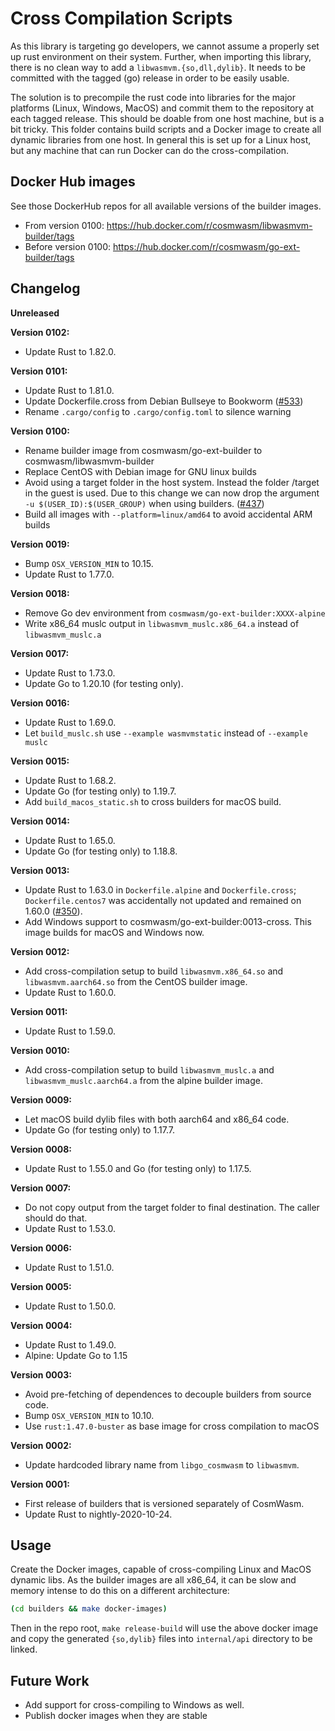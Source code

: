 # Cross Compilation Scripts

As this library is targeting go developers, we cannot assume a properly set up
rust environment on their system. Further, when importing this library, there is
no clean way to add a `libwasmvm.{so,dll,dylib}`. It needs to be committed with
the tagged (go) release in order to be easily usable.

The solution is to precompile the rust code into libraries for the major
platforms (Linux, Windows, MacOS) and commit them to the repository at each
tagged release. This should be doable from one host machine, but is a bit
tricky. This folder contains build scripts and a Docker image to create all
dynamic libraries from one host. In general this is set up for a Linux host, but
any machine that can run Docker can do the cross-compilation.

## Docker Hub images

See those DockerHub repos for all available versions of the builder images.

- From version 0100: https://hub.docker.com/r/cosmwasm/libwasmvm-builder/tags
- Before version 0100: https://hub.docker.com/r/cosmwasm/go-ext-builder/tags

## Changelog

**Unreleased**

**Version 0102:**

- Update Rust to 1.82.0.

**Version 0101:**

- Update Rust to 1.81.0.
- Update Dockerfile.cross from Debian Bullseye to Bookworm ([#533])
- Rename `.cargo/config` to `.cargo/config.toml` to silence warning

[#533]: https://github.com/CosmWasm/wasmvm/issues/533

**Version 0100:**

- Rename builder image from cosmwasm/go-ext-builder to
  cosmwasm/libwasmvm-builder
- Replace CentOS with Debian image for GNU linux builds
- Avoid using a target folder in the host system. Instead the folder /target in
  the guest is used. Due to this change we can now drop the argument
  `-u $(USER_ID):$(USER_GROUP)` when using builders. ([#437])
- Build all images with `--platform=linux/amd64` to avoid accidental ARM builds

[#437]: https://github.com/CosmWasm/wasmvm/issues/437

**Version 0019:**

- Bump `OSX_VERSION_MIN` to 10.15.
- Update Rust to 1.77.0.

**Version 0018:**

- Remove Go dev environment from `cosmwasm/go-ext-builder:XXXX-alpine`
- Write x86_64 muslc output in `libwasmvm_muslc.x86_64.a` instead of
  `libwasmvm_muslc.a`

**Version 0017:**

- Update Rust to 1.73.0.
- Update Go to 1.20.10 (for testing only).

**Version 0016:**

- Update Rust to 1.69.0.
- Let `build_muslc.sh` use `--example wasmvmstatic` instead of `--example muslc`

**Version 0015:**

- Update Rust to 1.68.2.
- Update Go (for testing only) to 1.19.7.
- Add `build_macos_static.sh` to cross builders for macOS build.

**Version 0014:**

- Update Rust to 1.65.0.
- Update Go (for testing only) to 1.18.8.

**Version 0013:**

- Update Rust to 1.63.0 in `Dockerfile.alpine` and `Dockerfile.cross`;
  `Dockerfile.centos7` was accidentally not updated and remained on 1.60.0
  ([#350]).
- Add Windows support to cosmwasm/go-ext-builder:0013-cross. This image builds
  for macOS and Windows now.

[#350]: https://github.com/CosmWasm/wasmvm/pull/350

**Version 0012:**

- Add cross-compilation setup to build `libwasmvm.x86_64.so` and
  `libwasmvm.aarch64.so` from the CentOS builder image.
- Update Rust to 1.60.0.

**Version 0011:**

- Update Rust to 1.59.0.

**Version 0010:**

- Add cross-compilation setup to build `libwasmvm_muslc.a` and
  `libwasmvm_muslc.aarch64.a` from the alpine builder image.

**Version 0009:**

- Let macOS build dylib files with both aarch64 and x86_64 code.
- Update Go (for testing only) to 1.17.7.

**Version 0008:**

- Update Rust to 1.55.0 and Go (for testing only) to 1.17.5.

**Version 0007:**

- Do not copy output from the target folder to final destination. The caller
  should do that.
- Update Rust to 1.53.0.

**Version 0006:**

- Update Rust to 1.51.0.

**Version 0005:**

- Update Rust to 1.50.0.

**Version 0004:**

- Update Rust to 1.49.0.
- Alpine: Update Go to 1.15

**Version 0003:**

- Avoid pre-fetching of dependences to decouple builders from source code.
- Bump `OSX_VERSION_MIN` to 10.10.
- Use `rust:1.47.0-buster` as base image for cross compilation to macOS

**Version 0002:**

- Update hardcoded library name from `libgo_cosmwasm` to `libwasmvm`.

**Version 0001:**

- First release of builders that is versioned separately of CosmWasm.
- Update Rust to nightly-2020-10-24.

## Usage

Create the Docker images, capable of cross-compiling Linux and MacOS dynamic
libs. As the builder images are all x86_64, it can be slow and memory intense to
do this on a different architecture:

```sh
(cd builders && make docker-images)
```

Then in the repo root, `make release-build` will use the above docker image and
copy the generated `{so,dylib}` files into `internal/api` directory to be
linked.

## Future Work

- Add support for cross-compiling to Windows as well.
- Publish docker images when they are stable
